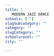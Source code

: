 ```yaml
---
title: |
   MODERN JAZZ DANCE
schools: [""]
slugSubcategory: ""
category: ""
slugCategory: ""
schoolscount: ""
city: ""

---
```


